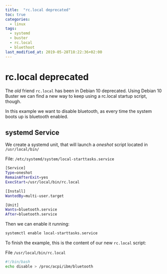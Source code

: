 ```yaml
---
title:  "rc.local deprecated"
toc: true
categories: 
  - linux
tags:
  - systemd
  - buster
  - rc.local
  - bluethoot
last_modified_at: 2019-05-28T18:22:36+02:00
---
```


# rc.local deprecated

The _old_ friend `rc.local` has been in Debian 10 deprecated. Using Debian 10 Buster we can find a new way to keep using a rc.local startup script, though.

In this example we want to disable bluetooth, as every time the system boots up is bluetooth enabled.

## systemd Service

We create a systemd unit, that will launch a _oneshot_ script located in `/usr/local/bin/`

File: `/etc/systemd/system/local-starttasks.service`

```bash
[Service]
Type=oneshot
RemainAfterExit=yes
ExecStart=/usr/local/bin/rc.local

[Install]
WantedBy=multi-user.target

[Unit]
Wants=bluetooth.service
After=bluetooth.service
```

Then we can enable it running:

```bash
systemctl enable local-starttasks.service
```
 
To finish the example, this is the content of our new `rc.local` script:

File `/usr/local/bin/rc.local`

```bash 
#!/bin/bash
echo disable > /proc/acpi/ibm/bluetooth
```
